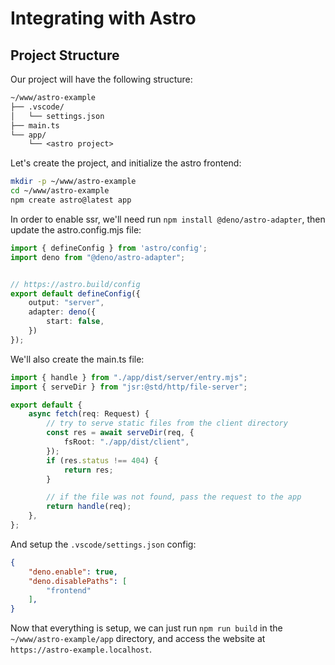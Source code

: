 # Integrating with Astro

## Project Structure

Our project will have the following structure:

```txt
~/www/astro-example
├── .vscode/
│   └── settings.json
├── main.ts
└── app/
    └── <astro project>
```

Let's create the project, and initialize the astro frontend:

```sh
mkdir -p ~/www/astro-example
cd ~/www/astro-example
npm create astro@latest app
```

In order to enable ssr, we'll need run `npm install @deno/astro-adapter`, then update the astro.config.mjs file:

```ts
import { defineConfig } from 'astro/config';
import deno from "@deno/astro-adapter";


// https://astro.build/config
export default defineConfig({
    output: "server",
    adapter: deno({
        start: false,
    })
});
```

We'll also create the main.ts file:

```ts
import { handle } from "./app/dist/server/entry.mjs";
import { serveDir } from "jsr:@std/http/file-server";

export default {
    async fetch(req: Request) {
        // try to serve static files from the client directory
        const res = await serveDir(req, {
            fsRoot: "./app/dist/client",
        });
        if (res.status !== 404) {
            return res;
        }

        // if the file was not found, pass the request to the app
        return handle(req);
    },
};
```

And setup the `.vscode/settings.json` config:

```json
{
    "deno.enable": true,
    "deno.disablePaths": [
        "frontend"
    ],
}
```

Now that everything is setup, we can just run `npm run build` in the `~/www/astro-example/app` directory, and access the website at `https://astro-example.localhost`.
